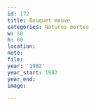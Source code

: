 ```yaml
---
id: 172
title: Bouquet mauve
categories: Natures mortes
w: 50
h: 60
location:
note:
file:
year: '1982'
year_start: 1982
year_end:
image:

---
```

